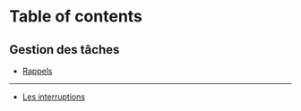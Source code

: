# Table of contents

## Gestion des tâches

* [Rappels](README.md)

***

* [Les interruptions](les-interruptions.md)
